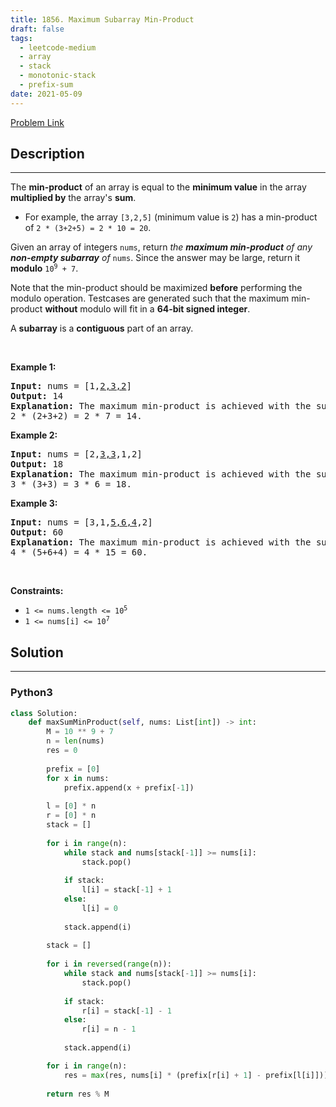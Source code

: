 ```yaml
---
title: 1856. Maximum Subarray Min-Product
draft: false
tags: 
  - leetcode-medium
  - array
  - stack
  - monotonic-stack
  - prefix-sum
date: 2021-05-09
---
```


[Problem Link](https://leetcode.com/problems/maximum-subarray-min-product/)

## Description

---
<p>The <strong>min-product</strong> of an array is equal to the <strong>minimum value</strong> in the array <strong>multiplied by</strong> the array&#39;s <strong>sum</strong>.</p>

<ul>
	<li>For example, the array <code>[3,2,5]</code> (minimum value is <code>2</code>) has a min-product of <code>2 * (3+2+5) = 2 * 10 = 20</code>.</li>
</ul>

<p>Given an array of integers <code>nums</code>, return <em>the <strong>maximum min-product</strong> of any <strong>non-empty subarray</strong> of </em><code>nums</code>. Since the answer may be large, return it <strong>modulo</strong> <code>10<sup>9</sup> + 7</code>.</p>

<p>Note that the min-product should be maximized <strong>before</strong> performing the modulo operation. Testcases are generated such that the maximum min-product <strong>without</strong> modulo will fit in a <strong>64-bit signed integer</strong>.</p>

<p>A <strong>subarray</strong> is a <strong>contiguous</strong> part of an array.</p>

<p>&nbsp;</p>
<p><strong class="example">Example 1:</strong></p>

<pre>
<strong>Input:</strong> nums = [1,<u>2,3,2</u>]
<strong>Output:</strong> 14
<strong>Explanation:</strong> The maximum min-product is achieved with the subarray [2,3,2] (minimum value is 2).
2 * (2+3+2) = 2 * 7 = 14.
</pre>

<p><strong class="example">Example 2:</strong></p>

<pre>
<strong>Input:</strong> nums = [2,<u>3,3</u>,1,2]
<strong>Output:</strong> 18
<strong>Explanation:</strong> The maximum min-product is achieved with the subarray [3,3] (minimum value is 3).
3 * (3+3) = 3 * 6 = 18.
</pre>

<p><strong class="example">Example 3:</strong></p>

<pre>
<strong>Input:</strong> nums = [3,1,<u>5,6,4</u>,2]
<strong>Output:</strong> 60
<strong>Explanation:</strong> The maximum min-product is achieved with the subarray [5,6,4] (minimum value is 4).
4 * (5+6+4) = 4 * 15 = 60.
</pre>

<p>&nbsp;</p>
<p><strong>Constraints:</strong></p>

<ul>
	<li><code>1 &lt;= nums.length &lt;= 10<sup>5</sup></code></li>
	<li><code>1 &lt;= nums[i] &lt;= 10<sup>7</sup></code></li>
</ul>


## Solution

---
### Python3
``` py title='maximum-subarray-min-product'
class Solution:
    def maxSumMinProduct(self, nums: List[int]) -> int:
        M = 10 ** 9 + 7
        n = len(nums)
        res = 0
        
        prefix = [0]
        for x in nums:
            prefix.append(x + prefix[-1])
        
        l = [0] * n
        r = [0] * n
        stack = []
        
        for i in range(n):
            while stack and nums[stack[-1]] >= nums[i]:
                stack.pop()
            
            if stack:
                l[i] = stack[-1] + 1
            else:
                l[i] = 0
                
            stack.append(i)
        
        stack = []
        
        for i in reversed(range(n)):
            while stack and nums[stack[-1]] >= nums[i]:
                stack.pop()
            
            if stack:
                r[i] = stack[-1] - 1
            else:
                r[i] = n - 1
            
            stack.append(i)

        for i in range(n):
            res = max(res, nums[i] * (prefix[r[i] + 1] - prefix[l[i]]))
        
        return res % M
```

